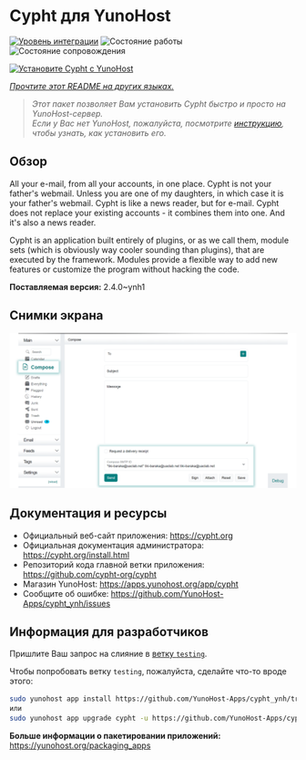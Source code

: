 <!--
Важно: этот README был автоматически сгенерирован <https://github.com/YunoHost/apps/tree/master/tools/readme_generator>
Он НЕ ДОЛЖЕН редактироваться вручную.
-->

# Cypht для YunoHost

[![Уровень интеграции](https://dash.yunohost.org/integration/cypht.svg)](https://ci-apps.yunohost.org/ci/apps/cypht/) ![Состояние работы](https://ci-apps.yunohost.org/ci/badges/cypht.status.svg) ![Состояние сопровождения](https://ci-apps.yunohost.org/ci/badges/cypht.maintain.svg)

[![Установите Cypht с YunoHost](https://install-app.yunohost.org/install-with-yunohost.svg)](https://install-app.yunohost.org/?app=cypht)

*[Прочтите этот README на других языках.](./ALL_README.md)*

> *Этот пакет позволяет Вам установить Cypht быстро и просто на YunoHost-сервер.*  
> *Если у Вас нет YunoHost, пожалуйста, посмотрите [инструкцию](https://yunohost.org/install), чтобы узнать, как установить его.*

## Обзор

All your e-mail, from all your accounts, in one place. Cypht is not your father's webmail. Unless you are one of my daughters, in which case it is your father's webmail. Cypht is like a news reader, but for e-mail. Cypht does not replace your existing accounts - it combines them into one. And it's also a news reader.

Cypht is an application built entirely of plugins, or as we call them, module sets (which is obviously way cooler sounding than plugins), that are executed by the framework. Modules provide a flexible way to add new features or customize the program without hacking the code.


**Поставляемая версия:** 2.4.0~ynh1

## Снимки экрана

![Снимок экрана Cypht](./doc/screenshots/screenshot.png)

## Документация и ресурсы

- Официальный веб-сайт приложения: <https://cypht.org>
- Официальная документация администратора: <https://cypht.org/install.html>
- Репозиторий кода главной ветки приложения: <https://github.com/cypht-org/cypht>
- Магазин YunoHost: <https://apps.yunohost.org/app/cypht>
- Сообщите об ошибке: <https://github.com/YunoHost-Apps/cypht_ynh/issues>

## Информация для разработчиков

Пришлите Ваш запрос на слияние в [ветку `testing`](https://github.com/YunoHost-Apps/cypht_ynh/tree/testing).

Чтобы попробовать ветку `testing`, пожалуйста, сделайте что-то вроде этого:

```bash
sudo yunohost app install https://github.com/YunoHost-Apps/cypht_ynh/tree/testing --debug
или
sudo yunohost app upgrade cypht -u https://github.com/YunoHost-Apps/cypht_ynh/tree/testing --debug
```

**Больше информации о пакетировании приложений:** <https://yunohost.org/packaging_apps>
